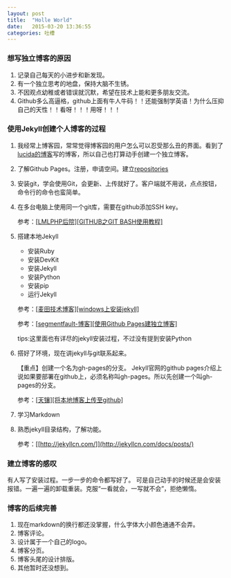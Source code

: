 ```yaml
---
layout: post
title:  "Holle World"
date:   2015-03-20 13:36:55
categories: 吐槽
---
```

### 想写独立博客的原因 ###
1. 记录自己每天的小进步和新发现。
2. 有一个独立思考的地盘，保持大脑不生锈。
3. 不因观点幼稚或者错误就沉默，希望在技术上能和更多朋友交流。
4. Github多么高逼格，github上面有牛人牛码！！还能强制学英语！为什么压抑自己的天性！！看呀！！！用呀！！！


### 使用Jekyll创建个人博客的过程 ###
1. 我经常上博客园，常常觉得博客园的用户怎么可以忍受那么丑的界面。看到了[lucida的博客](http://zh.lucida.me/blog/my-first-article/)写的博客，所以自己也打算动手创建一个独立博客。
1. 了解Github Pages。注册，申请空间。建立[repositories](http://lijunsunny.github.io/blog "李俊的博客")
2. 安装git，学会使用Git，会更新、上传就好了。客户端就不用说，点点按钮，命令行的命令也蛮简单。
3. 在多台电脑上使用同一个git库，需要在github添加SSH key。

	参考：[[LMLPHP后院][GITHUB之GIT BASH使用教程]](http://blog.lmlphp.com/archives/7)

3. 搭建本地Jekyll
	- 安装Ruby
	- 安装DevKit
	- 安装Jekyll
	- 安装Python
	- 安装pip
	- 运行Jekyll
	
	参考：[[麦田技术博客][windows上安装jekyll]](http://itmyhome.com/2015/01/jekyll-installed-on-windows/#)

	参考：[[segmentfault-博客][使用Github Pages建独立博客]](http://www.tuicool.com/articles/jM367r3)

	tips:这里面也有详尽的jekyll安装过程，不过没有提到安装Python
1. 搭好了环境，现在讲jekyll与git联系起来。

	【重点】创建一个名为gh-pages的分支。
Jekyll官网的github pages介绍上说如果要部署在github上，必须名称叫gh-pages。所以先创建一个叫gh-pages的分支。

	参考：[[天镶][将本地博客上传至github]](http://segmentfault.com/blog/skyinlayer/1190000000406019)


1. 学习Markdown

2. 熟悉jekyll目录结构，了解功能。

	参考：[[http://jekyllcn.com/]](http://jekyllcn.com/docs/posts/)
### 建立博客的感叹 ###
有人写了安装过程。一步一步的命令都写好了。
可是自己动手的时候还是会安装报错。一遍一遍的卸载重装。克服“一看就会，一写就不会”，拒绝懒惰。
### 博客的后续完善 ###
1. 现在markdown的换行都还没掌握，什么字体大小颜色通通不会弄。
2. 博客评论。
3. 设计属于一个自己的logo。
4. 博客分页。
5. 博客头尾的设计排版。
6. 其他暂时还没想到。


